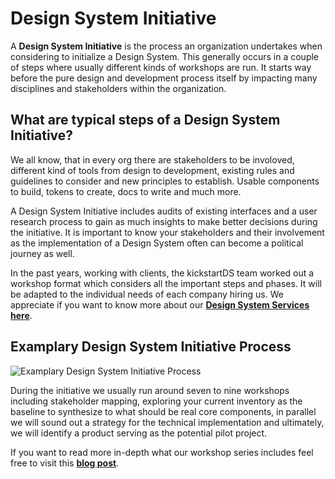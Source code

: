 # Design System Initiative

A **Design System Initiative** is the process an organization undertakes when considering to initialize a Design System. This generally occurs in a couple of steps where usually different kinds of workshops are run. It starts way before the pure design and development process itself by impacting many disciplines and stakeholders within the organization.

## What are typical steps of a Design System Initiative?

We all know, that in every org there are stakeholders to be involoved, different kind of tools from design to development, existing rules and guidelines to consider and new principles to establish. Usable components to build, tokens to create, docs to write and much more.

A Design System Initiative includes audits of existing interfaces and a user research process to gain as much insights to make better decisions during the initiative. It is important to know your stakeholders and their involvement as the implementation of a Design System often can become a political journey as well.

In the past years, working with clients, the kickstartDS team worked out a workshop format which considers all the important steps and phases. It will be adapted to the individual needs of each company hiring us. We appreciate if you want to know more about our **[Design System Services here](https://www.kickstartds.com/services/)**.

## Examplary Design System Initiative Process

![Examplary Design System Initiative Process](https://www.kickstartds.com/_gatsby/image/f13e432b4360b08320b631d29a86ba72/008f15bb160e0b54ca177fb223976f8f/design-system-initiative-schedule.webp?u=https%3A%2F%2Fkickstartds.flywheelsites.com%2Fwp-content%2Fuploads%2F2022%2F07%2Fdesign-system-initiative-schedule.png)

During the initiative we usually run around seven to nine workshops including stakeholder mapping, exploring your current inventory as the baseline to synthesize to what should be real core components, in parallel we will sound out a strategy for the technical implementation and ultimately, we will identify a product serving as the potential pilot project.

If you want to read more in-depth what our workshop series includes feel free to visit this **[blog post](https://www.kickstartds.com/blog/how-our-initiative-workshop-series-helps-customers-to-decide-for-or-against-a-design-system/)**.
